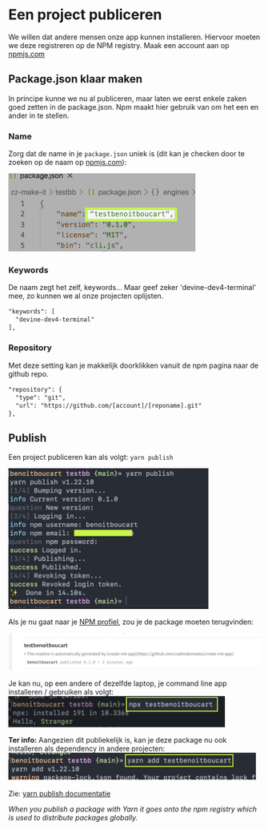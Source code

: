 # Een project publiceren
We willen dat andere mensen onze app kunnen installeren. Hiervoor moeten we deze registreren op de NPM registry.
Maak een account aan op [npmjs.com](https://npmjs.com)

## Package.json klaar maken
In principe kunne we nu al publiceren, maar laten we eerst enkele zaken goed zetten in de package.json. Npm maakt hier gebruik van om het een en ander in te stellen.
### Name
Zorg dat de name in je `package.json` uniek is (dit kan je checken door te zoeken op de naam op [npmjs.com](https://npmjs.com)):

![step 2](assets/publish-02.png)

### Keywords
De naam zegt het zelf, keywords... Maar geef zeker 'devine-dev4-terminal' mee, zo kunnen we al onze projecten oplijsten.
```
"keywords": [
  "devine-dev4-terminal"
],
```
### Repository
Met deze setting kan je makkelijk doorklikken vanuit de npm pagina naar de github repo.
```
"repository": {
  "type": "git",
  "url": "https://github.com/[account]/[reponame].git"
},
```

## Publish

Een project publiceren kan als volgt:
`yarn publish`

![step 1](assets/publish-01.png)


Als je nu gaat naar je [NPM profiel](https://www.npmjs.com/settings/benoitboucart/packages), zou je de package moeten terugvinden:

![step 3](assets/publish-03.png)

Je kan nu, op een andere of dezelfde laptop, je command line app installeren / gebruiken als volgt:
![step 4](assets/publish-04.png)

**Ter info:** Aangezien dit publiekelijk is, kan je deze package nu ook installeren als dependency in andere projecten:
![step 5](assets/publish-05.png)

Zie: [yarn publish documentatie](https://yarnpkg.com/en/docs/cli/publish)

_When you publish a package with Yarn it goes onto the npm registry which is used to distribute packages globally._

